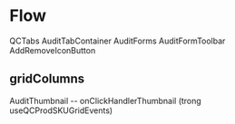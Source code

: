 #

<!-- ^ đảm bảo code của mình k ảnh hưởng đến các chức năng khác -->
<!-- ^ phải hiểu được mong muốn của user, chứ k phải là làm theo 100% task, ví dụ task110 -->
# Flow
QCTabs
AuditTabContainer
AuditForms
AuditFormToolbar
AddRemoveIconButton

gridColumns 
--
AuditThumbnail --
onClickHandlerThumbnail (trong useQCProdSKUGridEvents)
